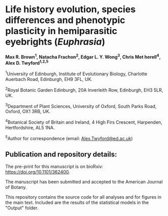 # Life history evolution, species differences and phenotypic plasticity in hemiparasitic eyebrights (*Euphrasia*)

<b>Max R. Brown<sup>1</sup>, Natacha Frachon<sup>2</sup>, Edgar L. Y. Wong<sup>3</sup>, Chris Met herell<sup>4</sup>, Alex D. Twyford<sup>1,2,5</sup></b>

<sup>1</sup>University of Edinburgh, Institute of Evolutionary Biology, Charlotte Auerbach Road, Edinburgh, EH9 3FL, UK.

<sup>2</sup>Royal Botanic Garden Edinburgh, 20A Inverleith Row, Edinburgh, EH3 5LR, UK.

<sup>3</sup>Department of Plant Sciences, University of Oxford, South Parks Road, Oxford, OX1 3RB, UK.

<sup>4</sup>Botanical Society of Britain and Ireland, 4 High Firs Crescent, Harpenden, Hertfordshire, AL5 1NA.

<sup>5</sup>Author for correspondence (email: Alex.Twyford@ed.ac.uk)

## Publication and repository details:

The pre-print for this manuscript is on bioRxiv:
https://doi.org/10.1101/362400.

The manuscript has been submitted and accepted to the American Journal of Botany.

This repository contains the source code for all analyses and for figures in the main text. Included are the results of the statistical models in the "Output" folder.